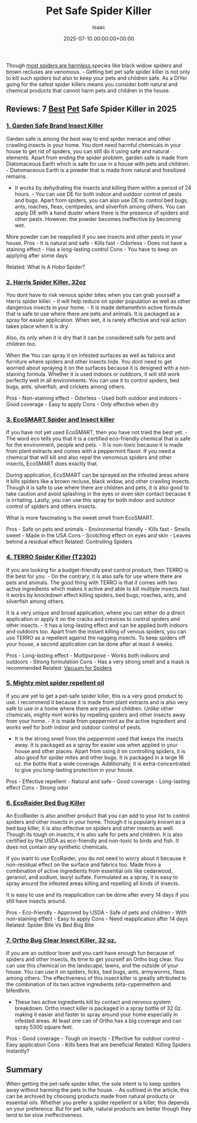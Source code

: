 ﻿---
title: Pet Safe Spider Killer
description: Though most spiders are harmless , species like black widow spiders and brown recluses are venomous . - Getting bet pet safe spider killer is not only to kill...
slug: /pet-safe-spider-killer/
date: 2025-07-10 00:00:00+00:00
lastmod: 2025-07-10 00:00:00+03:00
author: Isaac
categories:
- Product Reviews
- Spiders
tags:
- product-reviews
- best
- pet
layout: post
---

Though [most spiders are harmless](https://my.clevelandclinic.org/health/diseases/16639-spider-bites),species like black widow spiders and brown recluses are venomous. - Getting bet pet safe spider killer is not only to kill such spiders but also to keep your pets and children safe. As a DIYer going for the safest spider killers means you consider both natural and chemical products that cannot harm pets and children in the house.

## Reviews: 7 [Best](https://pestpolicy.com/best-chipmunk-repellents/) [Pet](https://pestpolicy.com/healthy-pets-rodent-control/) Safe Spider Killer in 2025

###  [1. Garden Safe Brand Insect Killer](https://www.amazon.com/dp/B00E8LBRVI/?tag=p-policy-20)

Garden safe is among the best way to end spider menace and other crawling insects in your home. You dont need harmful chemicals in your house to get rid of spiders, you can still do it using safe and natural elements. Apart from ending the spider problem, garden safe is made from Diatomaceous Earth which is safe for use in a house with pets and children. - Diatomaceous Earth is a powder that is made from natural and fossilized remains.

- It works by dehydrating the insects and killing them within a period of 24 hours. - You can use DE for both indoor and outdoor control of pests and bugs. Apart from spiders, you can also use DE to control bed bugs, ants, roaches, fleas, centipedes, and silverfish among others. You can apply DE with a hand duster where there is the presence of spiders and other pests. However, the powder becomes ineffective by becoming wet.

More powder can be reapplied if you see insects and other pests in your house. Pros - It is natural and safe - Kills fast - Odorless - Does not have a staining effect - Has a long-lasting control Cons - You have to keep on applying after some days

Related: What Is A Hobo Spider?

###  [2. Harris Spider Killer, 32oz](https://www.amazon.com/dp/B00E8LBRVI/?tag=p-policy-20)

You dont have to risk venous spider bites when you can grab yourself a Harris spider killer. - It will help reduce on spider population as well as other dangerous insects in your home. - It is made deltamethrin active formula that is safe to use where there are pets and animals. It is packaged as a spray for easier application. When wet, it is rarely effective and real action takes place when it is dry.

Also, its only when it is dry that it can be considered safe for pets and children too.

When the You can spray it on infested surfaces as well as fabrics and furniture where spiders and other insects hide. You dont need to get worried about spraying it on the surfaces because it is designed with a non-staining formula. Whether it is used indoors or outdoors, it will still work perfectly well in all environments. You can use it to control spiders, bed bugs, ants, silverfish, and crickets among others.

Pros - Non-staining effect - Odorless - Used both outdoor and indoors - Good coverage - Easy to apply Cons - Only effective when dry

###  [3. EcoSMART Spider and Insect killer](https://www.amazon.com/dp/B00E8LBRVI/?tag=p-policy-20)

If you have not yet used EcoSMART, then you have not tried the best yet. - The word eco tells you that it is a certified eco-friendly chemical that is safe for the environment, people and pets. - It is non-toxic because it is made from plant extracts and comes with a peppermint flavor. If you need a chemical that will kill and also repel the venomous spiders and other insects, EcoSMART does exactly that.

During application, EcoSMART can be sprayed on the infested areas where it kills spiders like a brown recluse, black widow, and other crawling insects. Though it is safe to use where there are children and pets, it is also good to take caution and avoid splashing in the eyes or even skin contact because it is irritating. Lastly, you can use this spray for both indoor and outdoor control of spiders and others insects.

What is more fascinating is the sweet smell from EcoSMART.

Pros - Safe on pets and animals - Environmental friendly - Kills fast - Smells sweet - Made in the USA Cons - Scotching effect on eyes and skin - Leaves behind a residual effect Related: Controlling Spiders

###  [4. TERRO Spider Killer (T2302)](https://www.amazon.com/dp/B00E8LBRVI/?tag=p-policy-20)

If you are looking for a budget-friendly pest control product, then TERRO is the best for you. - On the contrary, it is also safe for use where there are pets and animals. The good thing with TERRO is that it comes with two active ingredients which makes it active and able to kill multiple insects fast. It works by knockdown effect killing spiders, bed bugs, roaches, ants, and silverfish among others.

It is a very unique and broad application, where you can either do a direct application or apply it on the cracks and crevices to control spiders and other insects. - It has a long-lasting effect and can be applied both indoors and outdoors too. Apart from the instant killing of venous spiders, you can use TERRO as a repellent against the nagging insects. To keep spiders off your house, a second application can be done after at least 4 weeks.

Pros - Long-lasting effect - Multipurpose - Works both indoors and outdoors - Strong formulation Cons - Has a very strong smell and a mask is recommended Related: [Vacuum for Spiders](https://pestpolicy.com/best-vacuum-for-spiders/)

###  [5. Mighty mint spider repellent oil](https://www.amazon.com/dp/B00E8LBRVI/?tag=p-policy-20)

If you are yet to get a pet-safe spider killer, this is a very good product to use. I recommend it because it is made from plant extracts and is also very safe to use in a home where there are pets and children. Unlike other chemicals, mighty mint works by repelling spiders and other insects away from your home. - It is made from peppermint as the active ingredient and works well for both indoor and outdoor control of pests.

- It is the strong smell from the peppermint used that keeps the insects away. It is packaged as a spray for easier use when applied in your house and other places. Apart from using it on controlling spiders, it is also good for spider mites and other bugs. It is packaged in a large 16 oz. the bottle that a wide coverage. Additionally, it is extra-concentrated to give you long-lasting protection in your house.

Pros - Effective repellent - Natural and safe - Good coverage - Long-lasting effect Cons - Strong odor

###  [6. EcoRaider Bed Bug Killer](https://www.amazon.com/dp/B00E8LBRVI/?tag=p-policy-20)

An EcoRaider is also another product that you can add to your list to control spiders and other insects in your home. Though it is popularly known as a bed bug killer, it is also effective on spiders and other insects as well. Though its tough on insects, it is also safe for pets and children. It is also certified by the USDA as eco-friendly and non-toxic to birds and fish. It does not contain any synthetic chemicals.

If you want to use EcoRaider, you do not need to worry about it because it non-residual effect on the surface and fabrics too. Made from a combination of active ingredients from essential oils like cedarwood, geraniol, and sodium, lauryl sulfate. Formulated as a spray, it is easy to spray around the infested areas killing and repelling all kinds of insects.

It is easy to use and its reapplication can be done after every 14 days if you still have insects around.

Pros - Eco-friendly - Approved by USDA - Safe of pets and children - With non-staining effect - Easy to apply Cons - Need reapplication after 14 days Related: Spider Bite Vs Bed Bug Bite

###  [7. Ortho Bug Clear Insect Killer, 32 oz.](https://www.amazon.com/dp/B00E8LBRVI/?tag=p-policy-20)

If you are an outdoor lover and you cant have enough fun because of spiders and other insects, its time to get yourself an Ortho bug clear. You can use this chemical on the landscape, lawns, and the outside of your house. You can use it on spiders, ticks, bed bugs, ants, armyworms, fleas among others. The effectiveness of this insect killer is greatly attributed to the combination of its two active ingredients zeta-cypermethrin and bifenthrin.

- These two active ingredients kill by contact and nervous system breakdown. Ortho insect killer is packaged in a spray bottle of 32 0z. making it easier and faster to spray around your home especially in infested areas. At least one can of Ortho has a big coverage and can spray 5300 square feet.

Pros - Good coverage - Tough on insects - Effective for outdoor control - Easy application Cons - Kills bees that are beneficial Related: Killing Spiders Instantly?

##  Summary

When getting the pet-safe spider killer, the sole intent is to keep spiders away without harming the pets in the house. - As outlined in the article, this can be archived by choosing products made from natural products or essential oils. Whether you prefer a spider repellent or a killer, this depends on your preference. But for pet safe, natural products are better though they tend to be slow ineffectiveness.

